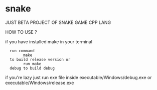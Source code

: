 # snake
JUST BETA PROJECT OF SNAKE GAME CPP LANG


HOW TO USE ?

if you have installed make in your terminal

      run command
            make 
      to build release version or 
            run make
      debug to build debug

if you're lazy just run exe file inside executable/Windows/debug.exe or executable/Windows/release.exe 
